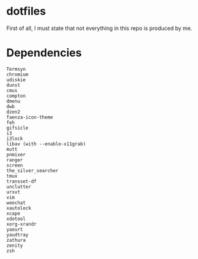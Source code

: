 dotfiles
========

First of all, I must state that not everything in this repo is produced by me.


Dependencies
============

```
Termsyn
chromium
udiskie
dunst
cmus
compton
dmenu
dwb
dzen2
faenza-icon-theme
feh
gifsicle
i3
i3lock
libav (with --enable-x11grab)
mutt
pnmixer
ranger
screen
the_silver_searcher
tmux
transset-df
unclutter
urxvt
vim
weechat
xautolock
xcape
xdotool
xorg-xrandr
yaourt
yaudtray
zathura
zenity
zsh
```
